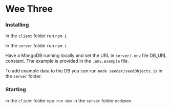 # Wee Three

### Installing

In the `client` folder
run `npm i`

In the `server` folder
run `npm i`

Have a MongoDB running locally and set the URL in `server/.env` file DB_URL constant. The example is provided in the `.env.example` file.

To add example data to the DB you can run `node seeder/seedObjects.js` in the `server` folder.

### Starting

in the `client` folder `npm run dev`
in the `server` folder `nodemon`




